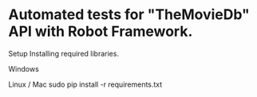 # Automated tests for "TheMovieDb" API with Robot Framework.

Setup
Installing required libraries.

Windows


Linux / Mac
sudo pip install -r requirements.txt
